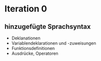 # Iteration 0

## hinzugefügte Sprachsyntax
- Deklanationen
- Variablendeklarationen und -zuweisungen
- Funktionsdefinitionen
- Ausdrücke, Operatoren